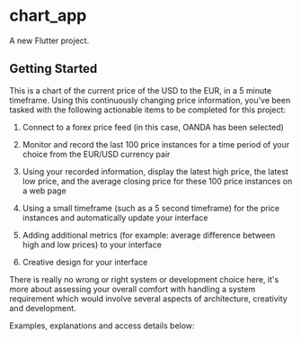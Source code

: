 # chart_app

A new Flutter project.

## Getting Started
This is a chart of the current price of the USD to the EUR, in a 5 minute timeframe. Using this continuously changing price information, you've been tasked with the following actionable items to be completed for this project:


1. Connect to a forex price feed (in this case, OANDA has been selected)

2. Monitor and record the last 100 price instances for a time period of your choice from the EUR/USD currency pair

3. Using your recorded information, display the latest high price, the latest low price, and the average closing price for these 100 price instances on a web page

4. Using a small timeframe (such as a 5 second timeframe) for the price instances and automatically update your interface

5. Adding additional metrics (for example: average difference between high and low prices) to your interface

6. Creative design for your interface


There is really no wrong or right system or development choice here, it's more about assessing your overall comfort with handling a system requirement which would involve several aspects of architecture, creativity and development.


Examples, explanations and access details below: